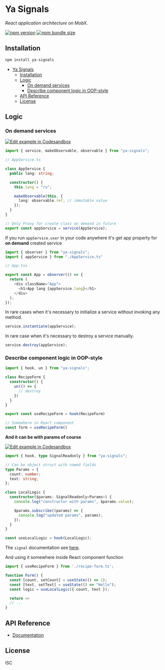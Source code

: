 # Ya Signals

_React application architecture on MobX._

[![npm version](https://img.shields.io/npm/v/ya-signals?style=flat-square)](https://www.npmjs.com/package/ya-signals) [![npm bundle size](https://img.shields.io/bundlephobia/minzip/ya-signals?style=flat-square)](https://bundlephobia.com/result?p=ya-signals)

## Installation

```bash
npm install ya-signals
```

- [Ya Signals](#ya-signals)
  - [Installation](#installation)
  - [Logic](#logic)
    - [On demand services](#on-demand-services)
    - [Describe component logic in OOP-style](#describe-component-logic-in-oop-style)
  - [API Reference](#api-reference)
  - [License](#license)

## Logic

### On demand services

[![Edit example in Codesandbox](https://codesandbox.io/static/img/play-codesandbox.svg)](https://codesandbox.io/p/sandbox/sleepy-field-79wqfh?file=%2Fsrc%2FApp.tsx%3A25%2C1-25%2C11)

```typescript
import { service, makeObservable, observable } from "ya-signals";

// AppService.ts

class AppService {
  public lang: string;

  constructor() {
    this.lang = "ru";

    makeObservable(this, {
      lang: observable.ref, // immutable value
    });
  }
}

// Only Proxy for create class on demand in future
export const appService = service(AppService);
```

If you run `appService.user` in your code anywhere it's get app property for **on demand** created service

```typescript
import { observer } from "ya-signals";
import { appService } from "./AppService.ts"

// App.tsx

export const App = observer(() => {
  return (
    <div className="App">
      <h1>App lang {appService.lang}</h1>
    </div>
  );
});
```

In rare cases when it's necessary to initialize a service without invoking any method.

```typescript
service.instantiate(appService);
```

In rare case when it's necessary to destroy a service manually.

```typescript
service.destroy(appService);
```

### Describe component logic in OOP-style

```typescript
import { hook, un } from "ya-signals";

class RecipeForm {
  constructor() {
    un(() => {
      // destroy
    })
  }
}

export const useRecipeForm = hook(RecipeForm)

// Somewhere in React component
const form = useRecipeForm()
```

**And it can be with params of course**

[![Edit example in Codesandbox](https://codesandbox.io/static/img/play-codesandbox.svg)](https://codesandbox.io/p/sandbox/nostalgic-galileo-p8ylnf?file=%2Fsrc%2FApp.tsx%3A20%2C1)

```typescript
import { hook, type SignalReadonly } from "ya-signals";

// Can be object struct with named fields
type Params = {
  count: number;
  text: string;
};

class LocalLogic {
  constructor($params: SignalReadonly<Params>) {
    console.log("constructor with params", $params.value);

    $params.subscribe((params) => {
      console.log("updated params", params);
    });
  }
}

const useLocalLogic = hook(LocalLogic);
```

The `signal` documentation see [here](/DOCUMENTATION.md#signalinitialvalue).

And using it somewhere inside React component function

```typescript
import { useRecipeForm } from './recipe-form.ts';

function Form() {
  const [count, setCount] = useState(() => 1);
  const [text, setText] = useState(() => "Hello");
  const logic = useLocalLogic({ count, text });

  return <>
  // ...
}
```

## API Reference

  - [Documentation](/DOCUMENTATION.md)

## License
ISC
